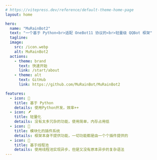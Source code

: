 ```yaml
---
# https://vitepress.dev/reference/default-theme-home-page
layout: home

hero:
  name: "MuRainBot2"
  text: "一个基于 Python<br>适配 OneBot11 协议的<br>轻量级 QQBot 框架"
  tagline: 
  image:
    src: /icon.webp
    alt: MuRainBot2
  actions:
    - theme: brand
      text: 快速开始
      link: /start/about
    - theme: alt
      text: GitHub
      link: https://github.com/MuRainBot/MuRainBot2

features:
  - icon: 🚀
    title: 基于 Python
    details: 使用Python开发，效率++
  - icon: 🪶
    title: 轻量化
    details: 没有太多冗杂的功能，使用简单，内存占用低
  - icon: 🧩
    title: 模块化的插件系统
    details: 框架本身不提供功能，一切功能都是由一个个插件提供的
  - icon: 🔁
    title: 基于线程池
    details: 使用线程池实现异步，但是又没有原本异步的复杂语法
---
```


<script setup>
import { onMounted } from 'vue';
// Import confetti using import syntax
import confetti from 'canvas-confetti';

onMounted(() => {
  if (typeof window !== 'undefined' && typeof document !== 'undefined') {
    // Trigger confetti
    confetti({
      particleCount: 100,
      spread: 170,
      origin: { y: 0.6 },
    });
    console.log('Confetti triggered');
  }
});
</script>

<Confetti />

<style>
.VPHomeHero {
  --vp-home-hero-name-color: transparent;
  --vp-home-hero-name-background: -webkit-linear-gradient(120deg, rgb(14, 190, 255) 50%, rgb(255, 66, 179));
  --vp-home-hero-image-background-image: linear-gradient(-45deg, rgb(14, 190, 255) 50%, rgb(255, 66, 179) 50%);
  --vp-home-hero-image-filter: blur(44px);
  position: relative;
}

/* 图片样式 */
.VPImage.image-src {
  -webkit-mask-image: radial-gradient(circle, rgba(0, 0, 0, 1) 60%, rgba(0, 0, 0, 0) 100%);
  border-radius: 30px;
  transform: translate(-50%, -50%); /* 修正定位基准 */
  transform-origin: center center; /* 放大基准点为中心 */
  transition: all 0.3s; /* 平滑过度 */
}

/* 鼠标悬停时图片放大 */
.VPImage.image-src:hover {
  transform: translate(-50%, -50%) scale(1.1); /* 放大时保持居中 */
  border-radius: 34px;
}

/* 背景呼吸灯效果 */
.image-bg {
  content: "";
  position: absolute;
  top: 50%;
  left: 50%;
  width: 150%;
  height: 150%;
  border-radius: 50%;
  transform: translate(-50%, -50%) scale(1); /* 初始缩放 */
  animation: breathe-nonlinear 3s infinite alternate; /* 初始动画 */
  z-index: -1; /* 确保背景在图片后面 */
}

@keyframes breathe-nonlinear {
  0% {
    transform: translate(-50%, -50%) scale(0.9); /* 初始状态 */
    opacity: 1;
  }
  100% {
    transform: translate(-50%, -50%) scale(1.1);
    opacity: 0.9;
  }
}

.VPImage.image-src:hover ~ .image-bg {
  transform: translate(-50%, -50%) scale(1.2); /* 背景放大 */
}

/* 响应式设置 */
@media (min-width: 640px) {
  .image-bg {
    filter: blur(56px);
  }
}

@media (min-width: 960px) {
  .image-bg {
    filter: blur(68px);
  }
}
</style>

<script>
  if (typeof window !== "undefined") {
    // 随机化动画时长和缩放倍数
    window.addEventListener('DOMContentLoaded', () => {
      const imageBg = document.querySelector('.image-bg');
      
      // 随机设置动画时长 (在 2s 到 5s 之间)
      const randomDuration = (Math.random() * 3 + 2).toFixed(2) + 's';
      imageBg.style.animationDuration = randomDuration;
      
      // 随机设置动画的关键帧变化
      const randomScale = (Math.random() * 0.1 + 0.9).toFixed(2);
      const randomScale2 = (Math.random() * 0.1 + 1.15).toFixed(2);
      
      const keyframes = `
        @keyframes breathe-nonlinear {
          0% {
              transform: translate(-50%, -50%) scale(${randomScale}); /* 初始状态 */
              opacity: 1;
            }
          100% {
              transform: translate(-50%, -50%) scale(${randomScale2});
              opacity: 0.9;
            }
          }
        `;
        
      // 动态注入新的 @keyframes 动画
      const styleSheet = document.createElement("style");
      styleSheet.type = "text/css";
      styleSheet.innerText = keyframes;
      document.head.appendChild(styleSheet);
    });
  }
</script>


